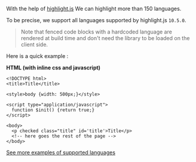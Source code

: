 With the help of [highlight.js](https://highlightjs.org/) We can highlight more than 150 languages.

To be precise, we support all languages supported by highlight.js `10.5.0`.

> Note that fenced code blocks with a hardcoded language are rendered at build time 
> and don't need the library to be loaded on the client side.

Here is a quick example :

**HTML (with inline css and javascript)**

    <!DOCTYPE html>
    <title>Title</title>

    <style>body {width: 500px;}</style>

    <script type="application/javascript">
      function $init() {return true;}
    </script>

    <body>
      <p checked class="title" id='title'>Title</p>
      <!-- here goes the rest of the page -->
    </body>

[See more examples of supported languages](../02_Examples/Code_Highlighting.md)
